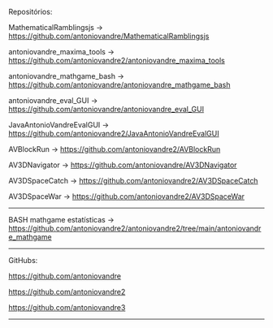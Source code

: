 Repositórios:

MathematicalRamblingsjs -> https://github.com/antoniovandre/MathematicalRamblingsjs

antoniovandre_maxima_tools -> https://github.com/antoniovandre2/antoniovandre_maxima_tools

antoniovandre_mathgame_bash -> https://github.com/antoniovandre/antoniovandre_mathgame_bash

antoniovandre_eval_GUI -> https://github.com/antoniovandre/antoniovandre_eval_GUI

JavaAntonioVandreEvalGUI -> https://github.com/antoniovandre2/JavaAntonioVandreEvalGUI

AVBlockRun -> https://github.com/antoniovandre2/AVBlockRun

AV3DNavigator -> https://github.com/antoniovandre/AV3DNavigator

AV3DSpaceCatch -> https://github.com/antoniovandre2/AV3DSpaceCatch

AV3DSpaceWar -> https://github.com/antoniovandre2/AV3DSpaceWar
<hr>

BASH mathgame estatísticas -> https://github.com/antoniovandre2/antoniovandre2/tree/main/antoniovandre_mathgame
<hr>

GitHubs:

https://github.com/antoniovandre

https://github.com/antoniovandre2

https://github.com/antoniovandre3
<hr>

<!-- ### Hi there 👋 -->

<!--
**antoniovandre/antoniovandre** is a ✨ _special_ ✨ repository because its `README.md` (this file) appears on your GitHub profile.

Here are some ideas to get you started:

- 🔭 I’m currently working on ...
- 🌱 I’m currently learning ...
- 👯 I’m looking to collaborate on ...
- 🤔 I’m looking for help with ...
- 💬 Ask me about ...
- 📫 How to reach me: ...
- 😄 Pronouns: ...
- ⚡ Fun fact: ...
-->
